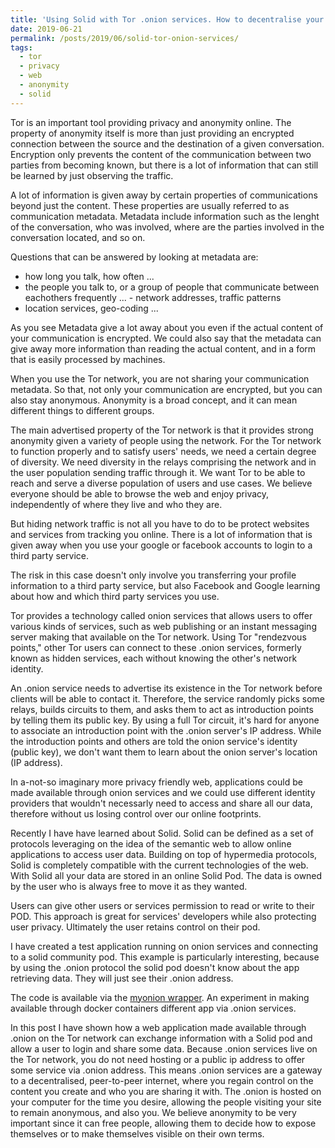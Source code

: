 ```yaml
---
title: 'Using Solid with Tor .onion services. How to decentralise your online identities.'
date: 2019-06-21
permalink: /posts/2019/06/solid-tor-onion-services/
tags:
  - tor
  - privacy
  - web
  - anonymity
  - solid
---
```


Tor is an important tool providing privacy and anonymity online. The property of anonymity itself is more than just providing an encrypted connection between the source and the destination of a given conversation. Encryption only prevents the content of the communication between two parties from becoming known, but there is a lot of information that can still be learned by just observing the traffic.

A lot of information is given away by certain properties of communications beyond just the content. These properties are usually referred to as communication metadata. Metadata include information such as the lenght of the conversation, who was involved, where are the parties involved in the conversation located, and so on.

Questions that can be answered by looking at metadata are:
- how long you talk, how often ...
- the people you talk to, or a group of people that communicate between eachothers frequently ... - network addresses, traffic patterns
- location services, geo-coding ...

As you see Metadata give a lot away about you even if the actual content of your communication is encrypted. We could also say that the metadata can give away more information than reading the actual content, and in a form that is easily processed by machines.

When you use the Tor network, you are not sharing your communication metadata. So that, not only your communication are encrypted, but you can also stay anonymous. Anonymity is a broad concept, and it can mean different things to different groups.

The main advertised property of the Tor network is that it provides strong anonymity given a variety of people using the network.
For the Tor network to function properly and to satisfy users' needs, we need a certain degree of diversity. We need diversity in the relays comprising the network and in the user population sending traffic through it. We want Tor to be able to reach and serve a diverse population of users and use cases. We believe everyone should be able to browse the web and enjoy privacy, independently of where they live and who they are.

But hiding network traffic is not all you have to do to be protect websites and services from tracking you online. There is a lot of information that is given away when you use your google or facebook accounts to login to a third party service.

The risk in this case doesn't only involve you transferring your profile information to a third party service, but also Facebook and Google learning about how and which third party services you use.

Tor provides a technology called onion services that allows users to offer various kinds of services, such as web publishing or an instant messaging server making that available on the Tor network. Using Tor "rendezvous points," other Tor users can connect to these .onion services, formerly known as hidden services, each without knowing the other's network identity.

An .onion service needs to advertise its existence in the Tor network before clients will be able to contact it. Therefore, the service randomly picks some relays, builds circuits to them, and asks them to act as introduction points by telling them its public key. By using a full Tor circuit, it's hard for anyone to associate an introduction point with the .onion server's IP address. While the introduction points and others are told the onion service's identity (public key), we don't want them to learn about the onion server's location (IP address).

In a-not-so imaginary more privacy friendly web, applications could be made available through onion services and we could use different identity providers that wouldn't necessarly need to access and share all our data, therefore without us losing control over our online footprints.

Recently I have have learned about Solid. Solid can be defined as a set of protocols leveraging on the idea of the semantic web to allow online applications to access user data. Building on top of hypermedia protocols, Solid is completely compatible with the current technologies of the web.
With Solid all your data are stored in an online Solid Pod. The data is owned by the user who is always free to move it as they wanted.

Users can give other users or services permission to read or write to their POD. This approach is great for services' developers while also protecting user privacy. Ultimately the user retains control on their pod.

I have created a test application running on onion services and connecting to a solid community pod. This example is particularly interesting, because by using the .onion protocol the solid pod doesn't know about the app retrieving data. They will just see their .onion address.

The code is available via the [myonion wrapper](https://github.com/hiromipaw/myonion). An experiment in making available through docker containers different app via .onion services.

In this post I have shown how a web application made available through .onion on the Tor network can exchange information with a Solid pod and allow a user to login and share some data. Because .onion services live on the Tor network, you do not need hosting or a public ip address to offer some service via .onion address. This means .onion services are a gateway to a decentralised, peer-to-peer internet, where you regain control on the content you create and who you are sharing it with. The .onion is hosted on your computer for the time you desire, allowing the people visiting your site to remain anonymous, and also you. We believe anonymity to be very important since it can free people, allowing them to decide how to expose themselves or to make themselves visible on their own terms.
